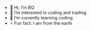 - 👋 Hi, I’m BQ
- 👀 I’m interested in coding and trading
- 🌱 I’m currently learning coding
- ⚡ Fun fact: I am from the earth

<!---
Baha7-7Baha/Baha7-7Baha is a ✨ special ✨ repository because its `README.md` (this file) appears on your GitHub profile.
You can click the Preview link to take a look at your changes.
--->
